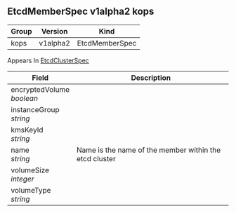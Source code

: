 ## EtcdMemberSpec v1alpha2 kops

Group        | Version     | Kind
------------ | ---------- | -----------
kops | v1alpha2 | EtcdMemberSpec





<aside class="notice">
Appears In  <a href="#etcdclusterspec-v1alpha2-kops">EtcdClusterSpec</a> </aside>

Field        | Description
------------ | -----------
encryptedVolume <br /> *boolean*    | 
instanceGroup <br /> *string*    | 
kmsKeyId <br /> *string*    | 
name <br /> *string*    | Name is the name of the member within the etcd cluster
volumeSize <br /> *integer*    | 
volumeType <br /> *string*    | 

